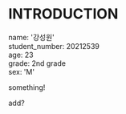 # INTRODUCTION
name: '강성원'  
student_number: 20212539  
age: 23  
grade: 2nd grade  
sex: 'M'  

something!


add?